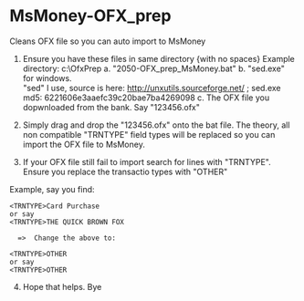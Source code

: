 # MsMoney-OFX_prep
Cleans OFX file so you can auto import to MsMoney

1. Ensure you have these files in same directory {with no spaces}
  Example directory: c:\OfxPrep
  a.  "2050-OFX_prep_MsMoney.bat"
  b.  "sed.exe" for windows.  
      "sed" I use, source is here: http://unxutils.sourceforge.net/   ; sed.exe md5: 6221606e3aaefc39c20bae7ba4269098
  c.  The OFX file you dopwnloaded from the bank. Say "123456.ofx"

2.  Simply drag and drop the "123456.ofx" onto the bat file.
  The theory, all non compatible "TRNTYPE" field types will be replaced so you can import the OFX file to MsMoney.

3.  If your OFX file still fail to import search for lines with "TRNTYPE".
  Ensure you replace the transactio types with "OTHER"
  
Example, say you find:

    <TRNTYPE>Card Purchase
    or say 
    <TRNTYPE>THE QUICK BROWN FOX

      =>  Change the above to:

    <TRNTYPE>OTHER
    or say 
    <TRNTYPE>OTHER

4.  Hope that helps.
Bye

  

